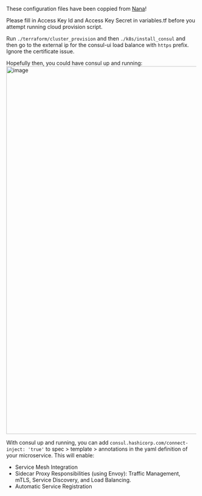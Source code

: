 These configuration files have been coppied from [Nana](https://gitlab.com/twn-youtube/consul-crash-course/-/tree/main?ref_type=heads)!

Please fill in Access Key Id and Access Key Secret in variables.tf before you attempt running cloud provision script.

Run `./terraform/cluster_provision` and then `./k8s/install_consul` and then go to the external ip for the consul-ui load balance with `https` prefix. Ignore the certificate issue.

Hopefully then, you could have consul up and running:
<img width="974" alt="image" src="https://github.com/shehio/the-final-problem/assets/4094464/bd181248-9759-41e7-b354-37e195eb576a">

With consul up and running, you can add `consul.hashicorp.com/connect-inject: 'true'` to spec > template > annotations in the yaml definition of your microservice. This will enable:
 -  Service Mesh Integration
 -  Sidecar Proxy Responsibilities (using Envoy): Traffic Management, mTLS, Service Discovery, and Load Balancing.
 -  Automatic Service Registration
